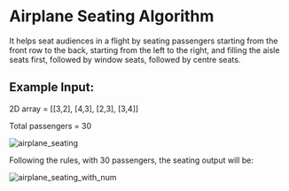 # Airplane Seating Algorithm
It helps seat audiences in a flight by seating passengers starting from the front row to the back, starting from the left to the right, and filling the aisle seats first, followed by window seats, followed by centre seats.

## Example Input:
2D array = [[3,2], [4,3], [2,3], [3,4]]

Total passengers = 30

![airplane_seating](https://user-images.githubusercontent.com/64051212/204293617-2bb10240-b031-489c-ac6c-b2ce7c889d62.jpg)

Following the rules, with 30 passengers, the seating output will be:

![airplane_seating_with_num](https://user-images.githubusercontent.com/64051212/204293610-17de9210-3ab5-4338-a3ec-64e0ae19e62e.jpg)
